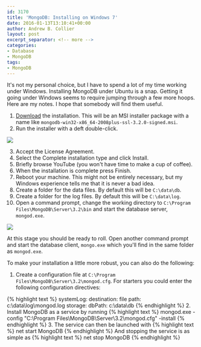 ```yaml
---
id: 3170
title: 'MongoDB: Installing on Windows 7'
date: 2016-01-13T13:10:41+00:00
author: Andrew B. Collier
layout: post
excerpt_separator: <!-- more -->
categories:
- Database
- MongoDB
tags:
- MongoDB
---
```

It's not my personal choice, but I have to spend a lot of my time working under Windows. Installing MongoDB under Ubuntu is a snap. Getting it going under Windows seems to require jumping through a few more hoops. Here are my notes. I hope that somebody will find them useful.

<!-- more -->

1. [Download](https://www.mongodb.org/downloads) the installation. This will be an MSI installer package with a name like `mongodb-win32-x86_64-2008plus-ssl-3.2.0-signed.msi`. 
2. Run the installer with a deft double-click.

<img src="{{ site.baseurl }}/static/img/2016/01/MongoDB-install-dialog.png" >

3. Accept the License Agreement. 
4. Select the Complete installation type and click Install. 
5. Briefly browse YouTube (you won't have time to make a cup of coffee). 
6. When the installation is complete press Finish. 
7. Reboot your machine. This might not be entirely necessary, but my Windows experience tells me that it is never a bad idea. 
8. Create a folder for the data files. By default this will be `C:\data\db`. 
9. Create a folder for the log files. By default this will be `C:\data\log`. 
10. Open a command prompt, change the working directory to `C:\Program Files\MongoDB\Server\3.2\bin` and start the database server, `mongod.exe`.

<img src="{{ site.baseurl }}/static/img/2016/01/MongoDB-starting-server.png" >

At this stage you should be ready to roll. Open another command prompt and start the database client, `mongo.exe` which you'll find in the same folder as `mongod.exe`.

To make your installation a little more robust, you can also do the following:

1. Create a configuration file at `C:\Program Files\MongoDB\Server\3.2\mongod.cfg`. For starters you could enter the following configuration directives:

{% highlight text %}
systemLog:
    destination: file
    path: c:\data\log\mongod.log
storage:
    dbPath: c:\data\db
{% endhighlight %}
2. Install MongoDB as a service by running
{% highlight text %}
mongod.exe -config "C:\Program Files\MongoDB\Server\3.2\mongod.cfg" -install
{% endhighlight %}
3. The service can then be launched with
{% highlight text %}
net start MongoDB
{% endhighlight %}
And stopping the service is as simple as
{% highlight text %}
net stop MongoDB
{% endhighlight %}
